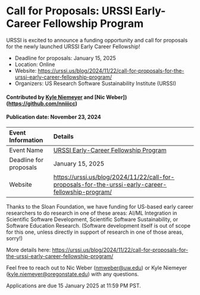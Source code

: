 # Call for Proposals: URSSI Early-Career Fellowship Program

<!-- deck text start --> 
URSSI is excited to announce a funding opportunity and call for proposals for the newly launched URSSI Early Career Fellowship!
<!-- deck text ends -->

- Deadline for proposals: January 15, 2025
- Location: Online
- Website: https://urssi.us/blog/2024/11/22/call-for-proposals-for-the-urssi-early-career-fellowship-program/
- Organizers: US Research Software Sustainability Institute (URSSI)

#### Contributed by [Kyle Niemeyer](https://github.com/kyleniemeyer) and [Nic Weber])(https://github.com/nniiicc)

#### Publication date: November 23, 2024

Event Information | Details
:--- | :---			   
Event Name | [URSSI Early-Career Fellowship Program](https://urssi.us/blog/2024/11/22/call-for-proposals-for-the-urssi-early-career-fellowship-program/)
Deadline for proposals | January 15, 2025
Website | https://urssi.us/blog/2024/11/22/call-for-proposals-for-the-urssi-early-career-fellowship-program/

Thanks to the Sloan Foundation, we have funding for US-based early career researchers to do research in one of these areas: AI/ML Integration in Scientific Software Development, Scientific Software Sustainability, or Software Education Research. (Software development itself is out of scope for this one, unless directly in support of research in one of those areas, sorry!)

More details here: https://urssi.us/blog/2024/11/22/call-for-proposals-for-the-urssi-early-career-fellowship-program/ 

Feel free to reach out to Nic Weber (nmweber@uw.edu) or Kyle Niemeyer (kyle.niemeyer@oregonstate.edu) with any questions.

Applications are due 15 January 2025 at 11:59 PM PST.

<!---
Publish: yes
Topics: funding sources and programs
--->

